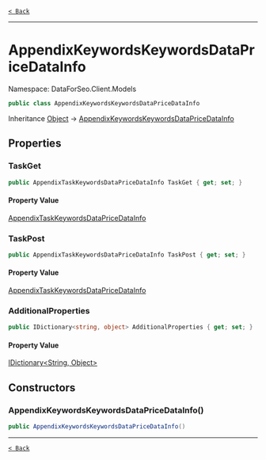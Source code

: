 [`< Back`](./)

---

# AppendixKeywordsKeywordsDataPriceDataInfo

Namespace: DataForSeo.Client.Models

```csharp
public class AppendixKeywordsKeywordsDataPriceDataInfo
```

Inheritance [Object](https://docs.microsoft.com/en-us/dotnet/api/system.object) → [AppendixKeywordsKeywordsDataPriceDataInfo](./dataforseo.client.models.appendixkeywordskeywordsdatapricedatainfo)

## Properties

### **TaskGet**

```csharp
public AppendixTaskKeywordsDataPriceDataInfo TaskGet { get; set; }
```

#### Property Value

[AppendixTaskKeywordsDataPriceDataInfo](./dataforseo.client.models.appendixtaskkeywordsdatapricedatainfo)<br>

### **TaskPost**

```csharp
public AppendixTaskKeywordsDataPriceDataInfo TaskPost { get; set; }
```

#### Property Value

[AppendixTaskKeywordsDataPriceDataInfo](./dataforseo.client.models.appendixtaskkeywordsdatapricedatainfo)<br>

### **AdditionalProperties**

```csharp
public IDictionary<string, object> AdditionalProperties { get; set; }
```

#### Property Value

[IDictionary&lt;String, Object&gt;](https://docs.microsoft.com/en-us/dotnet/api/system.collections.generic.idictionary-2)<br>

## Constructors

### **AppendixKeywordsKeywordsDataPriceDataInfo()**

```csharp
public AppendixKeywordsKeywordsDataPriceDataInfo()
```

---

[`< Back`](./)
